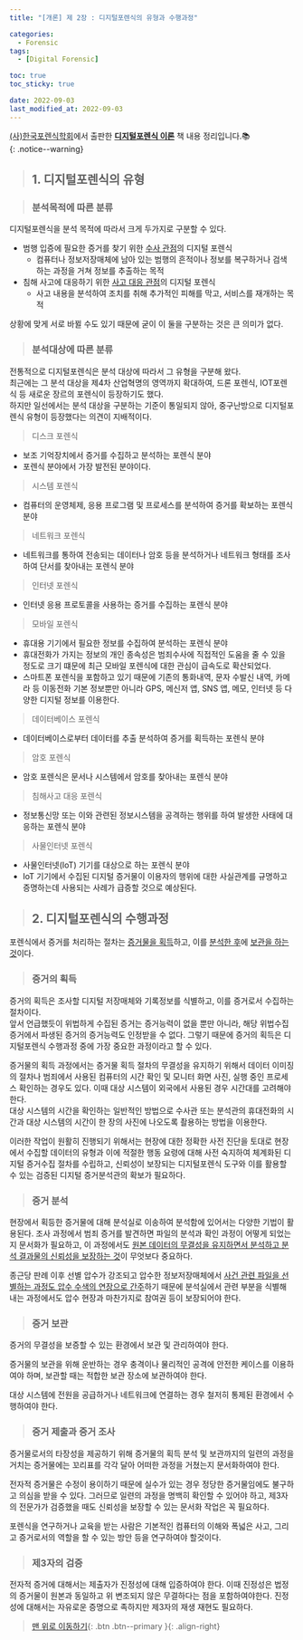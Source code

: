 ```yaml
---
title: "[개론] 제 2장 : 디지털포렌식의 유형과 수행과정"

categories:
  - Forensic
tags:
  - [Digital Forensic]

toc: true
toc_sticky: true

date: 2022-09-03
last_modified_at: 2022-09-03
---
```


[(사)한국포렌식학회](https://forensickorea.org/wp/)에서 출판한 [**디지털포렌식 이론**](https://search.shopping.naver.com/book/catalog/32481978729?cat_id=50010766&frm=PBOKPRO&query=%EB%94%94%EC%A7%80%ED%84%B8%ED%8F%AC%EB%A0%8C%EC%8B%9D+%EC%9D%B4%EB%A1%A0&NaPm=ct%3Dl7kb4iao%7Cci%3Df672ca7a7ebddf73f558d4a3eacc24a79c68a8d1%7Ctr%3Dboknx%7Csn%3D95694%7Chk%3D75bb35ce216181993b793efcef183fe3709d14b6) 책 내용 정리입니다.📚  
{: .notice--warning}

> ## 1. 디지털포렌식의 유형

> ### 분석목적에 따른 분류

디지털포렌식을 분석 목적에 따라서 크게 두가지로 구분할 수 있다.

- 범행 입증에 필요한 증거를 찾기 위한 <u>수사 관점</u>의 디지털 포렌식
  - 컴퓨터나 정보저장매체에 남아 있는 범행의 흔적이나 정보를 복구하거나 검색하는 과정을 거쳐 정보를 추출하는 목적
    <br>
- 침해 사고에 대응하기 위한 <u>사고 대응 관점</u>의 디지털 포렌식
  - 사고 내용을 분석하여 조치를 취해 추가적인 피해를 막고, 서비스를 재개하는 목적

상황에 맞게 서로 바뀔 수도 있기 때문에 굳이 이 둘을 구분하는 것은 큰 의미가 없다.

> ### 분석대상에 따른 분류

전통적으로 디지털포렌식은 분석 대상에 따라서 그 유형을 구분해 왔다.  
최근에는 그 분석 대상을 제4차 산업혁명의 영역까지 확대하여, 드론 포렌식, IOT포렌식 등 새로운 장르의 포렌식이 등장하기도 했다.  
하지만 일선에서는 분석 대상을 구분하는 기준이 통일되지 않아, 중구난방으로 디지털포렌식 유형이 등장했다는 의견이 지배적이다.

> 디스크 포렌식

- 보조 기억장치에서 증거를 수집하고 분석하는 포렌식 분야
- 포렌식 분야에서 가장 발전된 분야이다.

> 시스템 포렌식

- 컴퓨터의 운영체제, 응용 프로그램 및 프로세스를 분석하여 증거를 확보하는 포렌식 분야

> 네트워크 포렌식

- 네트워크를 통하여 전송되는 데이터나 암호 등을 분석하거나 네트워크 형태를 조사하여 단서를 찾아내는 포렌식 분야

> 인터넷 포렌식

- 인터넷 응용 프로토콜을 사용하는 증거를 수집하는 포렌식 분야

> 모바일 포렌식

- 휴대용 기기에서 필요한 정보를 수집하여 분석하는 포렌식 분야
- 휴대전화가 가지는 정보의 개인 종속성은 범죄수사에 직접적인 도움을 줄 수 있을 정도로 크기 떄문에 최근 모바일 포렌식에 대한 관심이 급속도로 확산되었다.
- 스마트폰 포렌식을 포함하고 있기 때문에 기존의 통화내역, 문자 수발신 내역, 카메라 등 이동전화 기본 정보뿐만 아니라 GPS, 메신저 앱, SNS 앱, 메모, 인터넷 등 다양한 디지털 정보를 이용한다.

> 데이터베이스 포렌식

- 데이터베이스로부터 데이터를 추출 분석하여 증거를 획득하는 포렌식 분야

> 암호 포렌식

- 암호 포렌식은 문서나 시스템에서 암호를 찾아내는 포렌식 분야

> 침해사고 대응 포렌식

- 정보통신망 또는 이와 관련된 정보시스템을 공격하는 행위를 하여 발생한 사태에 대응하는 포렌식 분야

> 사물인터넷 포렌식

- 사물인터넷(IoT) 기기를 대상으로 하는 포렌식 분야
- IoT 기기에서 수집된 디지털 증거물이 이용자의 행위에 대한 사실관계를 규명하고 증명하는데 사용되는 사례가 급증할 것으로 예상된다.

> ## 2. 디지털포렌식의 수행과정

포렌식에서 증거를 처리하는 절차는 <u>증거물을 획득</u>하고, 이를 <u>분석한 후</u>에 <u>보관을 하는 것</u>이다.

> ### 증거의 획득

증거의 획득은 조사할 디지털 저장매체와 기록정보를 식별하고, 이를 증거로서 수집하는 절차이다.  
앞서 언급했듯이 위법하게 수집된 증거는 증거능력이 없을 뿐만 아니라, 해당 위법수집증거에서 파생된 증거의 증거능력도 인정받을 수 없다. 그렇기 때문에 증거의 획득은 디지털포렌식 수행과정 중에 가장 중요한 과정이라고 할 수 있다.

증거물의 획득 과정에서는 증거물 획득 절차의 무결성을 유지하기 위해서 데이터 이미징의 절차나 범죄에서 사용된 컴퓨터의 시간 확인 및 모니터 화면 사진, 실행 중인 프로세스 확인하는 경우도 있다. 이때 대상 시스템이 외국에서 사용된 경우 시간대를 고려해야한다.  
대상 시스템의 시간을 확인하는 일반적인 방법으로 수사관 또는 분석관의 휴대전화의 시간과 대상 시스템의 시간이 한 장의 사진에 나오도록 촬용하는 방법을 이용한다.

이러한 작업이 원활히 진행되기 위해서는 현장에 대한 정확한 사전 진단을 토대로 현장에서 수집할 데이터의 유형과 이에 적절한 행동 요령에 대해 사전 숙지하여 체계화된 디지털 증거수집 절차를 수립하고, 신뢰성이 보장되는 디지털포렌식 도구와 이를 활용할 수 있는 검증된 디지털 증거분석관의 확보가 필요하다.

> ### 증거 분석

현장에서 획등한 증거물에 대해 분석실로 이송하여 분석함에 있어서는 다양한 기법이 활용된다.
조사 과정에서 범죄 증거를 발견하면 파일의 분석과 확인 과정이 어떻게 되었는지 문서화가 필요하고, 이 과정에서도 <u>원본 데이터의 무결성을 유지하면서 분석하고 분석 결과물의 신뢰성을 보장하는 것</u>이 무엇보다 중요하다.

종근당 판례 이후 선별 압수가 강조되고 압수한 정보저장매체에서 <u>사건 관련 파일을 선별하는 과정도 압수 수색의 연장으로 간주</u>하기 때문에 분석실에서 관련 부분을 식별해 내는 과정에서도 압수 현장과 마찬가지로 참여권 등이 보장되어야 한다.

> ### 증거 보관

증거의 무결성을 보증할 수 있는 환경에서 보관 및 관리하여야 한다.

증거물의 보관을 위해 운반하는 경우 충격이나 물리적인 공격에 안전한 케이스를 이용하여야 하며, 보관할 때는 적합한 보관 장소에 보관하여야 한다.

대상 시스템에 전원을 공급하거나 네트워크에 연결하는 경우 철저히 통제된 환경에서 수행하여야 한다.

> ### 증거 제출과 증거 조사

증거물로서의 타장성을 제공하기 위해 증거물의 획득 분석 및 보관까지의 일련의 과정을 거치는 증거물에는 꼬리표를 각각 달아 어떠한 과정을 거쳤는지 문서화하여야 한다.

전자적 증거물은 수정이 용이하기 때문에 실수가 있는 경우 정당한 증거물임에도 불구하고 의심을 받을 수 있다.
그러므로 일련의 과정을 명백히 확인할 수 있어야 하고, 제3자의 전문가가 검증했을 때도 신뢰성을 보장할 수 있는 문서화 작업은 꼭 필요하다.

포렌식을 연구하거나 교육을 받는 사람은 기본적인 컴퓨터의 이해와 폭넓은 사고, 그리고 증거로서의 역할을 할 수 있는 방안 등을 연구하여야 할것이다.

> ### 제3자의 검증

전자적 증거에 대해서는 제출자가 진정성에 대해 입증하여야 한다. 이때 진정성은 법정의 증거물이 원본과 동일하고 위 변조되지 않은 무결하다는 점을 포함하여야한다. 진정성에 대해서는 자유로운 증명으로 족하지만 제3자의 재생 재현도 필요하다.

> [맨 위로 이동하기](#){: .btn .btn--primary }{: .align-right}
